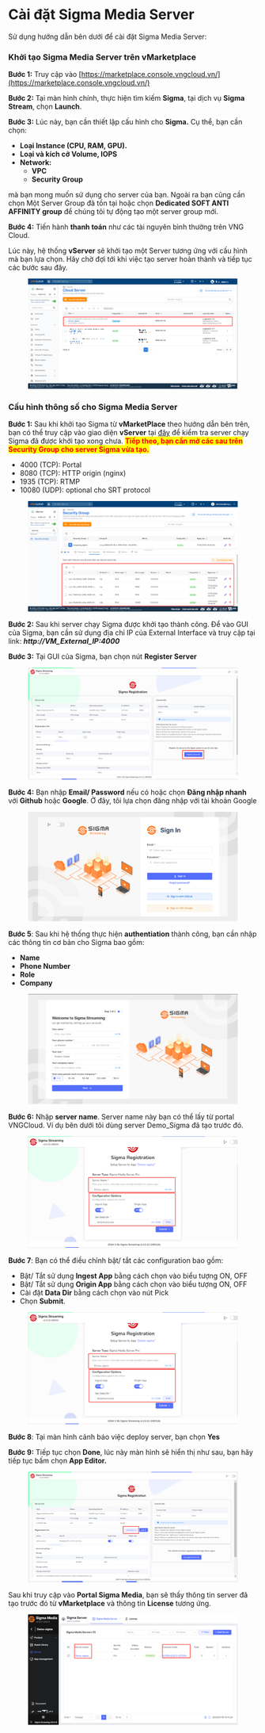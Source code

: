 # Cài đặt Sigma Media Server

Sử dụng hướng dẫn bên dưới để cài đặt Sigma Media Server:

### Khởi tạo Sigma Media Server trên vMarketplace

**Bước 1:** Truy cập vào [https://marketplace.console.vngcloud.vn/](https://marketplace.console.vngcloud.vn/)

**Bước 2:** Tại màn hình chính, thực hiện tìm kiếm **Sigma**, tại dịch vụ **Sigma Stream**, chọn **Launch**.

**Bước 3:** Lúc này, bạn cần thiết lập cấu hình cho **Sigma.** Cụ thể, bạn cần chọn:

* **Loại Instance (CPU, RAM, GPU).**
* **Loại và kích cỡ Volume, IOPS**
* **Network:**
  * **VPC**
  * **Security Group**

mà bạn mong muốn sử dụng cho server của bạn. Ngoài ra bạn cũng cần chọn Một Server Group đã tồn tại hoặc chọn **Dedicated SOFT ANTI AFFINITY group** để chúng tôi tự động tạo một server group mới.

**Bước 4:** Tiến hành **thanh toán** như các tài nguyên bình thường trên VNG Cloud.

Lúc này, hệ thống **vServer** sẽ khởi tạo một Server tương ứng với cấu hình mà bạn lựa chọn. Hãy chờ đợi tới khi việc tạo server hoàn thành và tiếp tục các bước sau đây.

<figure><img src="../../../.gitbook/assets/image (10).png" alt=""><figcaption></figcaption></figure>

### Cấu hình thông số cho Sigma Media Server&#x20;

**Bước 1:** Sau khi khởi tạo Sigma từ **vMarketPlace** theo hướng dẫn bên trên, bạn có thể truy cập vào giao diện **vServer** tại [đây](https://hcm-3.console.vngcloud.vn/vserver/v-server/cloud-server) để kiểm tra server chạy Sigma đã được khởi tạo xong chưa. <mark style="color:red;">**Tiếp theo, bạn cần mở các sau trên Security Group cho server Sigma vừa tạo.**</mark>&#x20;

* 4000 (TCP): Portal
* 8080 (TCP): HTTP origin (nginx)
* 1935 (TCP): RTMP
* 10080 (UDP): optional cho SRT protocol

<figure><img src="../../../.gitbook/assets/image (5).png" alt=""><figcaption></figcaption></figure>

**Bước 2:** Sau khi server chạy Sigma được khởi tạo thành công. Để vào GUI của Sigma, bạn cần sử dụng địa chỉ IP của External Interface và truy cập tại link: _**http://VM\_External\_IP:4000**_

**Bước 3:** Tại GUI của Sigma, bạn chọn nút **Register Server**

<figure><img src="../../../.gitbook/assets/image (6).png" alt=""><figcaption></figcaption></figure>

**Bước 4:** Bạn nhập **Email/ Password** nếu có hoặc chọn **Đăng nhập nhanh** với **Github** hoặc **Google**. Ở đây, tôi lựa chọn đăng nhập với tài khoản Google

<figure><img src="../../../.gitbook/assets/image (7).png" alt=""><figcaption></figcaption></figure>

**Bước 5**: Sau khi hệ thống thực hiện **authentiation** thành công, bạn cần nhập các thông tin cơ bản cho Sigma bao gồm:

* **Name**
* **Phone Number**
* **Role**
* **Company**

<figure><img src="../../../.gitbook/assets/image (8).png" alt=""><figcaption></figcaption></figure>



**Bước 6:** Nhập **server name**. Server name này bạn có thể lấy từ portal VNGCloud. Ví dụ bên dưới tôi dùng server Demo\_Sigma đã tạo trước đó.

<figure><img src="../../../.gitbook/assets/image (9).png" alt=""><figcaption></figcaption></figure>

**Bước 7**: Bạn có thể điều chỉnh bật/ tắt các configuration bao gồm:

* Bật/ Tắt sử dụng **Ingest App** bằng cách chọn vào biểu tượng ON, OFF
* Bật/ Tắt sử dụng **Origin App** bằng cách chọn vào biểu tượng ON, OFF
* Cài đặt **Data Dir** bằng cách chọn vào nút Pick
* Chọn **Submit**.

<figure><img src="../../../.gitbook/assets/image (3).png" alt=""><figcaption></figcaption></figure>

**Bước 8**: Tại màn hình cảnh báo việc deploy server, bạn chọn **Yes**

**Bước 9:** Tiếp tục chọn **Done**, lúc này màn hình sẽ hiển thị như sau, bạn hãy tiếp tục bấm chọn **App Editor.**

<figure><img src="../../../.gitbook/assets/image (1) (1) (2).png" alt=""><figcaption></figcaption></figure>

Sau khi truy cập vào **Portal Sigma Media**, bạn sẽ thấy thông tin server đã tạo trước đó từ **vMarketplace** và thông tin **License** tương ứng.

<figure><img src="../../../.gitbook/assets/image (2) (1).png" alt=""><figcaption></figcaption></figure>
